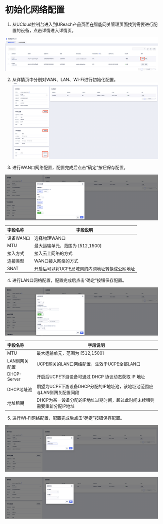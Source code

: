 # 初始化网络配置

1. 从UCloud控制台进入到UReach产品页面在智能网关管理页面找到需要进行配置的设备，点击详情进入详情页。

![quick_start1](/images/quick_start1.png)

2. 从详情页中分别对WAN、LAN、Wi-Fi进行初始化配置。
![quick_start2](/images/quick_start2.png)

3.  进行WAN口网络配置，配置完成后点击“确定”按钮保存配置。

![quick_start3](/images/quick_start3.png)

| 字段名称  | 字段说明                                       |
| :-------- | ---------------------------------------------- |
| 设备WAN口 | 选择物理WAN口                                  |
| MTU       | 最大运输单元，范围为 [512,1500]                |
| 接入方式  | 接入云上网络的方式                             |
| 连接类型  | WAN口接入网络的方式                            |
| SNAT      | 开启后可以将UCPE局域网的内网地址转换成公网地址 |

4. 进行LAN口网络配置，配置完成后点击“确定”按钮保存配置。

![quick_start4](/images/quick_start4.png)

| 字段名称  | 字段说明                                       |
| :------------ | ------------------------------------------------------------ |
| MTU           | 最大运输单元，范围为 [512,1500]                              |
| LAN侧网关配置 | UCPE网关的LAN口网络配置，生效于UCPE全部LAN口                 |
| DHCP-Server   | 开启后UCPE下游设备可通过 DHCP 协议动态获取 IP 地址           |
| DHCP地址池    | 期望为UCPE下游设备DHCP分配的IP地址池，该地址池范围应与LAN侧网关配置同段 |
| 地址租期      | DHCP为某一设备分配的IP地址过期时间，超过此时间未续租则需要重新分配IP地址 |

5. 进行Wi-Fi网络配置，配置完成后点击“确定”按钮保存配置。

![quick_start5](/images/quick_start5.png)

![quick_start6](/images/quick_start6.png)